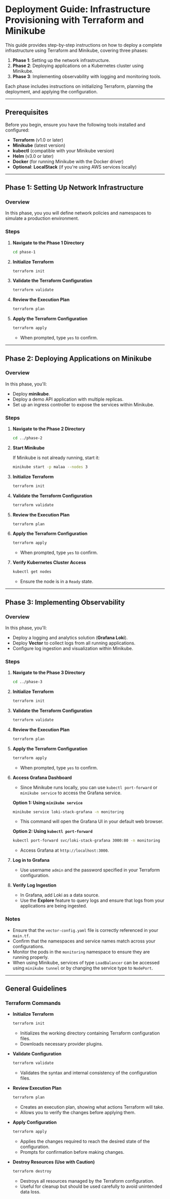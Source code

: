 # Deployment Guide: Infrastructure Provisioning with Terraform and Minikube

This guide provides step-by-step instructions on how to deploy a complete infrastructure using Terraform and Minikube, covering three phases:

1. **Phase 1**: Setting up the network infrastructure.
2. **Phase 2**: Deploying applications on a Kubernetes cluster using Minikube.
3. **Phase 3**: Implementing observability with logging and monitoring tools.

Each phase includes instructions on initializing Terraform, planning the deployment, and applying the configuration.

---

## **Prerequisites**

Before you begin, ensure you have the following tools installed and configured:

- **Terraform** (v1.0 or later)
- **Minikube** (latest version)
- **kubectl** (compatible with your Minikube version)
- **Helm** (v3.0 or later)
- **Docker** (for running Minikube with the Docker driver)
- **Optional**: **LocalStack** (if you're using AWS services locally)

---

## **Phase 1: Setting Up Network Infrastructure**

### **Overview**

In this phase, you you will define network policies and namespaces to simulate a production environment.

### **Steps**

1. **Navigate to the Phase 1 Directory**

   ```bash
   cd phase-1
   ```

2. **Initialize Terraform**

   ```bash
   terraform init
   ```

3. **Validate the Terraform Configuration**

   ```bash
   terraform validate
   ```

4. **Review the Execution Plan**

   ```bash
   terraform plan
   ```

5. **Apply the Terraform Configuration**

   ```bash
   terraform apply
   ```

   - When prompted, type `yes` to confirm.

---

## **Phase 2: Deploying Applications on Minikube**

### **Overview**

In this phase, you'll:

- Deploy **minikube**.
- Deploy a demo API application with multiple replicas.
- Set up an ingress controller to expose the services within Minikube.

### **Steps**

1. **Navigate to the Phase 2 Directory**

   ```bash
   cd ../phase-2
   ```

2. **Start Minikube**

   If Minikube is not already running, start it:

   ```bash
   minikube start -p malaa --nodes 3
   ```

3. **Initialize Terraform**

   ```bash
   terraform init
   ```

4. **Validate the Terraform Configuration**

   ```bash
   terraform validate
   ```

5. **Review the Execution Plan**

   ```bash
   terraform plan
   ```

6. **Apply the Terraform Configuration**

   ```bash
   terraform apply
   ```

   - When prompted, type `yes` to confirm.

7. **Verify Kubernetes Cluster Access**

   ```bash
   kubectl get nodes
   ```

   - Ensure the node is in a `Ready` state.

---

## **Phase 3: Implementing Observability**

### **Overview**

In this phase, you'll:

- Deploy a logging and analytics solution (**Grafana Loki**).
- Deploy **Vector** to collect logs from all running applications.
- Configure log ingestion and visualization within Minikube.

### **Steps**

1. **Navigate to the Phase 3 Directory**

   ```bash
   cd ../phase-3
   ```

2. **Initialize Terraform**

   ```bash
   terraform init
   ```

3. **Validate the Terraform Configuration**

   ```bash
   terraform validate
   ```

4. **Review the Execution Plan**

   ```bash
   terraform plan
   ```

5. **Apply the Terraform Configuration**

   ```bash
   terraform apply
   ```

   - When prompted, type `yes` to confirm.

6. **Access Grafana Dashboard**

   - Since Minikube runs locally, you can use `kubectl port-forward` or `minikube service` to access the Grafana service.

   **Option 1: Using `minikube service`**

   ```bash
   minikube service loki-stack-grafana -n monitoring
   ```

   - This command will open the Grafana UI in your default web browser.

   **Option 2: Using `kubectl port-forward`**

   ```bash
   kubectl port-forward svc/loki-stack-grafana 3000:80 -n monitoring
   ```

   - Access Grafana at `http://localhost:3000`.

7. **Log in to Grafana**

   - Use username `admin` and the password specified in your Terraform configuration.

8. **Verify Log Ingestion**

   - In Grafana, add Loki as a data source.
   - Use the **Explore** feature to query logs and ensure that logs from your applications are being ingested.

### **Notes**

- Ensure that the `vector-config.yaml` file is correctly referenced in your `main.tf`.
- Confirm that the namespaces and service names match across your configurations.
- Monitor the pods in the `monitoring` namespace to ensure they are running properly.
- When using Minikube, services of type `LoadBalancer` can be accessed using `minikube tunnel` or by changing the service type to `NodePort`.

---

## **General Guidelines**

### **Terraform Commands**

- **Initialize Terraform**

  ```bash
  terraform init
  ```

  - Initializes the working directory containing Terraform configuration files.
  - Downloads necessary provider plugins.

- **Validate Configuration**

  ```bash
  terraform validate
  ```

  - Validates the syntax and internal consistency of the configuration files.

- **Review Execution Plan**

  ```bash
  terraform plan
  ```

  - Creates an execution plan, showing what actions Terraform will take.
  - Allows you to verify the changes before applying them.

- **Apply Configuration**

  ```bash
  terraform apply
  ```

  - Applies the changes required to reach the desired state of the configuration.
  - Prompts for confirmation before making changes.

- **Destroy Resources (Use with Caution)**

  ```bash
  terraform destroy
  ```

  - Destroys all resources managed by the Terraform configuration.
  - Useful for cleanup but should be used carefully to avoid unintended data loss.